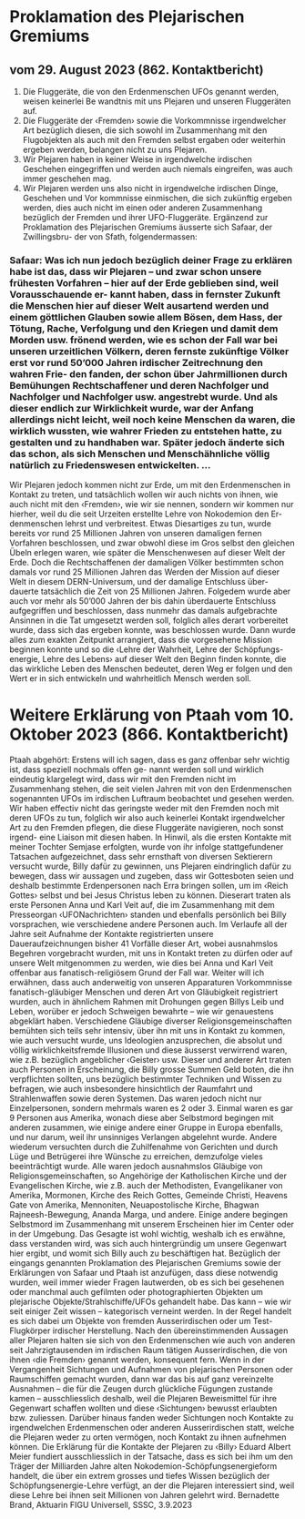 # Proklamation des Plejarischen Gremiums
## vom 29. August 2023 (862. Kontaktbericht)
1. Die Fluggeräte, die von den Erdenmenschen UFOs genannt werden, weisen keinerlei Be wandtnis mit uns Plejaren und unseren Fluggeräten auf.
2. Die Fluggeräte der ‹Fremden› sowie die Vorkommnisse irgendwelcher Art bezüglich diesen, die sich sowohl im Zusammenhang mit den Flugobjekten als auch mit den Fremden selbst ergaben oder weiterhin ergeben werden, belangen nicht zu uns Plejaren.
3. Wir Plejaren haben in keiner Weise in irgendwelche irdischen Geschehen eingegriffen und werden auch niemals eingreifen, was auch immer geschehen mag.
4. Wir Plejaren werden uns also nicht in irgendwelche irdischen Dinge, Geschehen und Vor kommnisse einmischen, die sich zukünftig ergeben werden, dies auch nicht im einen oder anderen Zusammenhang bezüglich der Fremden und ihrer UFO-Fluggeräte. Ergänzend zur Proklamation des Plejarischen Gremiums äusserte sich Safaar, der Zwillingsbru- der von Sfath, folgendermassen:
### Safaar: Was ich nun jedoch bezüglich deiner Frage zu erklären habe ist das, dass wir Plejaren – und zwar schon unsere frühesten Vorfahren – hier auf der Erde geblieben sind, weil Vorausschauende er- kannt haben, dass in fernster Zukunft die Menschen hier auf dieser Welt ausartend werden und einem göttlichen Glauben sowie allem Bösen, dem Hass, der Tötung, Rache, Verfolgung und den Kriegen und damit dem Morden usw. frönend werden, wie es schon der Fall war bei unseren urzeitlichen Völkern, deren fernste zukünftige Völker erst vor rund 50’000 Jahren irdischer Zeitrechnung den wahren Frie- den fanden, der schon über Jahrmillionen durch Bemühungen Rechtschaffener und deren Nachfolger und Nachfolger und Nachfolger usw. angestrebt wurde. Und als dieser endlich zur Wirklichkeit wurde, war der Anfang allerdings nicht leicht, weil noch keine Menschen da waren, die wirklich wussten, wie wahrer Frieden zu entstehen hatte, zu gestalten und zu handhaben war. Später jedoch änderte sich das schon, als sich Menschen und Menschähnliche völlig natürlich zu Friedenswesen entwickelten. …
Wir Plejaren jedoch kommen nicht zur Erde, um mit den Erdenmenschen in Kontakt zu treten, und tatsächlich wollen wir auch nichts von ihnen, wie auch nicht mit den ‹Fremden›, wie wir sie nennen, sondern wir kommen nur hierher, weil du die seit Urzeiten erstellte Lehre von Nokodemion den Er- denmenschen lehrst und verbreitest. Etwas Diesartiges zu tun, wurde bereits vor rund 25 Millionen Jahren von unseren damaligen fernen Vorfahren beschlossen, und zwar obwohl diese im Gros selbst den gleichen Übeln erlegen waren, wie später die Menschenwesen auf dieser Welt der Erde. Doch die Rechtschaffenen der damaligen Völker bestimmten schon damals vor rund 25 Millionen Jahren das Werden der Mission auf dieser Welt in diesem DERN-Universum, und der damalige Entschluss über- dauerte tatsächlich die Zeit von 25 Millionen Jahren. Folgedem wurde aber auch vor mehr als 50’000 Jahren der bis dahin überdauerte Entschluss aufgegriffen und beschlossen, dass nunmehr das damals aufgebrachte Ansinnen in die Tat umgesetzt werden soll, folglich alles derart vorbereitet wurde, dass sich das ergeben konnte, was beschlossen wurde. Dann wurde alles zum exakten Zeitpunkt arrangiert, dass die vorgesehene Mission beginnen konnte und so die ‹Lehre der Wahrheit, Lehre der Schöpfungs- energie, Lehre des Lebens› auf dieser Welt den Beginn finden konnte, die das wirkliche Leben des Menschen bedeutet, deren Weg er folgen und den Wert er in sich entwickeln und wahrheitlich Mensch werden soll.
# Weitere Erklärung von Ptaah vom 10. Oktober 2023 (866. Kontaktbericht)
Ptaah abgehört: Erstens will ich sagen, dass es ganz offenbar sehr wichtig ist, dass speziell nochmals offen ge- nannt werden soll und wirklich eindeutig klargelegt wird, dass wir mit den Fremden nicht im Zusammenhang stehen, die seit vielen Jahren mit von den Erdenmenschen sogenannten UFOs im irdischen Luftraum beobachtet und gesehen werden. Wir haben effectiv nicht das geringste weder mit den Fremden noch mit deren UFOs zu tun, folglich wir also auch keinerlei Kontakt irgendwelcher Art zu den Fremden pflegen, die diese Fluggeräte navigieren, noch sonst irgend- eine Liaison mit diesen haben.
In Hinwil, als die ersten Kontakte mit meiner Tochter Semjase erfolgten, wurde von ihr infolge stattgefundener Tatsachen aufgezeichnet, dass sehr ernsthaft von diversen Sektierern versucht wurde, Billy dafür zu gewinnen, uns Plejaren eindringlich dafür zu bewegen, dass wir aussagen und zugeben, dass wir Gottesboten seien und deshalb bestimmte Erdenpersonen nach Erra bringen sollen, um im ‹Reich Gottes› selbst und bei Jesus Christus leben zu können. Dieserart traten als erste Personen Anna und Karl Veit auf, die im Zusammenhang mit dem Presseorgan ‹UFONachrichten› standen und ebenfalls persönlich bei Billy vorsprachen, wie verschiedene andere Personen auch. Im Verlaufe all der Jahre seit Aufnahme der Kontakte registrierten unsere Daueraufzeichnungen bisher 41 Vorfälle dieser Art, wobei ausnahmslos Begehren vorgebracht wurden, mit uns in Kontakt treten zu dürfen oder auf unsere Welt mitgenommen zu werden, wie dies bei Anna und Karl Veit offenbar aus fanatisch-religiösem Grund der Fall war.
Weiter will ich erwähnen, dass auch anderweitig von unseren Apparaturen Vorkommnisse fanatisch-gläubiger Menschen und deren Art von Gläubigkeit registriert wurden, auch in ähnlichem Rahmen mit Drohungen gegen Billys Leib und Leben, worüber er jedoch Schweigen bewahrte – wie wir genauestens abgeklärt haben. Verschiedene Gläubige diverser Religionsgemeinschaften bemühten sich teils sehr intensiv, über ihn mit uns in Kontakt zu kommen, wie auch versucht wurde, uns Ideologien anzusprechen, die absolut und völlig wirklichkeitsfremde Illusionen und diese äusserst verwirrend waren, wie z.B. bezüglich angeblicher ‹Geister› usw. Dieser und anderer Art traten auch Personen in Erscheinung, die Billy grosse Summen Geld boten, die ihn verpflichten sollten, uns bezüglich bestimmter Techniken und Wissen zu befragen, wie auch insbesondere hinsichtlich der Raumfahrt und Strahlenwaffen sowie deren Systemen. Das waren jedoch nicht nur Einzelpersonen, sondern mehrmals waren es 2 oder 3. Einmal waren es gar 9 Personen aus Amerika, wonach diese aber Selbstmord begingen mit anderen zusammen, wie einige andere einer Gruppe in Europa ebenfalls, und nur darum, weil ihr unsinniges Verlangen abgelehnt wurde. Andere wiederum versuchten durch die Zuhilfenahme von Gerichten und durch Lüge und Betrügerei ihre Wünsche zu erreichen, demzufolge vieles beeinträchtigt wurde. Alle waren jedoch ausnahmslos Gläubige von Religionsgemeinschaften, so Angehörige der Katholischen Kirche und der Evangelischen Kirche, wie z.B. auch der Methodisten, Evangelikaner von Amerika, Mormonen, Kirche des Reich Gottes, Gemeinde Christi, Heavens Gate von Amerika, Mennoniten, Neuapostolische Kirche, Bhagwan Rajneesh-Bewegung, Ananda Marga, und andere. Einige andere begingen Selbstmord im Zusammenhang mit unserem Erscheinen hier im Center oder in der Umgebung. Das Gesagte ist wohl wichtig, weshalb ich es erwähne, dass verstanden wird, was sich auch hintergründig um unsere Gegenwart hier ergibt, und womit sich Billy auch zu beschäftigen hat. Bezüglich der eingangs genannten Proklamation des Plejarischen Gremiums sowie der Erklärungen von Safaar und Ptaah ist anzufügen, dass diese notwendig wurden, weil immer wieder Fragen lautwerden, ob es sich bei gesehenen oder manchmal auch gefilmten oder photographierten Objekten um plejarische Objekte/Strahlschiffe/UFOs gehandelt habe. Das kann – wie wir seit einiger Zeit wissen – kategorisch verneint werden. In der Regel handelt es sich dabei um Objekte von fremden Ausserirdischen oder um Test-Flugkörper irdischer Herstellung. Nach den übereinstimmenden Aussagen aller Plejaren halten sie sich von den Erdenmenschen wie auch von anderen seit Jahrzigtausenden im irdischen Raum tätigen Ausserirdischen, die von ihnen ‹die Fremden› genannt werden, konsequent fern.
Wenn in der Vergangenheit Sichtungen und Aufnahmen von plejarischen Personen oder Raumschiffen gemacht wurden, dann war das bis auf ganz vereinzelte Ausnahmen – die für die Zeugen durch glückliche Fügungen zustande kamen – ausschliesslich deshalb, weil die Plejaren Beweismittel für ihre Gegenwart schaffen wollten und diese ‹Sichtungen› bewusst erlaubten bzw. zuliessen. Darüber hinaus fanden weder Sichtungen noch Kontakte zu irgendwelchen Erdenmenschen oder anderen Ausserirdischen statt, welche die Plejaren weder zu orten vermögen, noch Kontakt zu ihnen aufnehmen können. Die Erklärung für die Kontakte der Plejaren zu ‹Billy› Eduard Albert Meier fundiert ausschliesslich in der Tatsache, dass es sich bei ihm um den Träger der Milliarden Jahre alten Nokodemion-Schöpfungsenergieform handelt, die über ein extrem grosses und tiefes Wissen bezüglich der Schöpfungsenergie-Lehre verfügt, an der die Plejaren interessiert sind, weil diese Lehre bei ihnen seit Millionen von Jahren gelehrt wird.
Bernadette Brand, Aktuarin FIGU Universell, SSSC, 3.9.2023